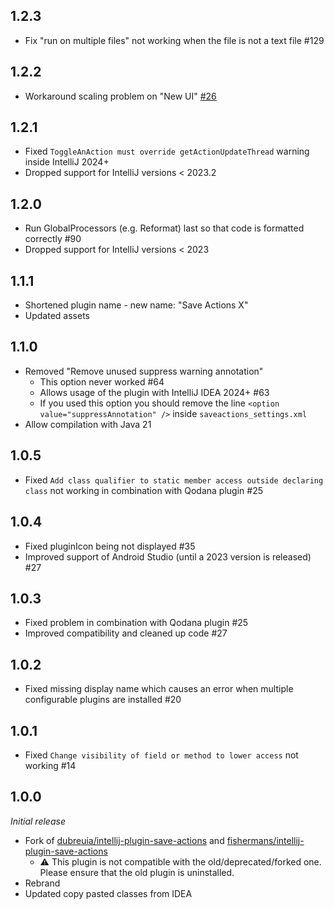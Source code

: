 ## 1.2.3
* Fix "run on multiple files" not working when the file is not a text file #129

## 1.2.2
* Workaround scaling problem on "New UI" [#26](https://github.com/xdev-software/intellij-plugin-template/issues/26)

## 1.2.1
* Fixed ``ToggleAnAction must override getActionUpdateThread`` warning inside IntelliJ 2024+
* Dropped support for IntelliJ versions < 2023.2

## 1.2.0
* Run GlobalProcessors (e.g. Reformat) last so that code is formatted correctly #90
* Dropped support for IntelliJ versions < 2023

## 1.1.1
* Shortened plugin name - new name: "Save Actions X"
* Updated assets

## 1.1.0
* Removed "Remove unused suppress warning annotation"
  * This option never worked #64
  * Allows usage of the plugin with IntelliJ IDEA 2024+ #63
  * If you used this option you should remove the line ``<option value="suppressAnnotation" />`` inside ``saveactions_settings.xml``
* Allow compilation with Java 21

## 1.0.5
* Fixed ``Add class qualifier to static member access outside declaring class`` not working in combination with Qodana plugin #25

## 1.0.4
* Fixed pluginIcon being not displayed #35
* Improved support of Android Studio (until a 2023 version is released) #27

## 1.0.3
* Fixed problem in combination with Qodana plugin #25
* Improved compatibility and cleaned up code #27

## 1.0.2
* Fixed missing display name which causes an error when multiple configurable plugins are installed #20

## 1.0.1
* Fixed ``Change visibility of field or method to lower access`` not working #14

## 1.0.0
<i>Initial release</i>
* Fork of [dubreuia/intellij-plugin-save-actions](https://github.com/dubreuia/intellij-plugin-save-actions) and [fishermans/intellij-plugin-save-actions](https://github.com/fishermans/intellij-plugin-save-actions)
  * ⚠️ This plugin is not compatible with the old/deprecated/forked one.<br/>Please ensure that the old plugin is uninstalled.
* Rebrand
* Updated copy pasted classes from IDEA

